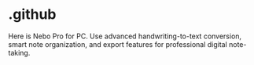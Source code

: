 # .github
Here is Nebo Pro for PC. Use advanced handwriting-to-text conversion, smart note organization, and export features for professional digital note-taking.
